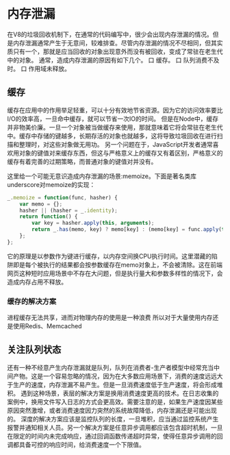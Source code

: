 # 内存泄漏
在V8的垃圾回收机制下，在通常的代码编写中，很少会出现内存泄漏的情况。但是内存泄漏通常产生于无意间，较难排查。尽管内存泄漏的情况不尽相同，但其实质只有一个，那就是应当回收的对象出现意外而没有被回收，变成了常驻在老生代中的对象。
通常，造成内存泄漏的原因有如下几个。
口 缓存。
口 队列消费不及时。
口 作用域未释放。
## 缓存
缓存在应用中的作用举足轻重，可以十分有效地节省资源。因为它的访问效率要比I/O的效率高，一旦命中缓存，就可以节省一次IO的时间。
但是在Node中，缓存并非物美价廉。一旦一个对象被当做缓存来使用，那就意味着它将会常驻在老生代中。缓存中存储的键越多，长期存活的对象也就越多，这将导致垃圾回收在进行扫描和整理时，对这些对象做无用功。
另一个问题在于，JavaScript开发者通常喜欢用对象的键值对来缓存东西，但这与严格意义上的缓存又有着区别，严格意义的缓存有着完善的过期策略，而普通对象的键值对并没有。

这里给一个可能无意识造成内存泄漏的场景:memoize。下面是著名类库underscore对memoize的实现：
```javascript
_.memoize = function(func, hasher) { 
    var memo = {}; 
    hasher || (hasher = _.identity); 
    return function() { 
        var key = hasher.apply(this, arguments); 
        return _.has(memo, key) ? memo[key] : (memo[key] = func.apply(this, arguments)); 
    }; 
};
```
它的原理是以参数作为键进行缓存，以内存空间换CPU执行时间。这里潜藏的陷阱即是每个被执行的结果都会按参数缓存在memo对象上，不会被清除。这在前端网页这种短时应用场景中不存在大问题，但是执行量大和参数多样性的情况下，会造成内存占用不释放。

### 缓存的解决方案
进程缓存无法共享，进而对物理内存的使用是一种浪费
所以对于大量使用内存还是使用Redis、Memcached

## 关注队列状态
还有一种不经意产生内存泄漏就是队列，队列在消费者-生产者模型中经常充当中间产物。这是一个容易忽略的情况，因为在大多数应用场景下，消费的速度远远大于生产的速度，内存泄漏不易产生。但是一旦消费速度低于生产速度，将会形成堆积。
遇到这种场景，表层的解决方案是换用消费速度更高的技术。在日志收集的案例中，换用文件写入日志的方式会更高效。需要注意的是，如果生产速度因某些原因突然激增，或者消费速度因力突然的系统故障降低，内存泄漏还是可能出现的。
深度的解决方案应该是监控队列的长度，一旦堆积，应当通过监控系统产生报警并通知相关人员。另一个解决方案是任意异步调用都应该包含超时机制，一旦在限定的时间内未完成响应，通过回调函数传递超时异常，使得任意异步调用的回调都具备可控的响应时间，给消费速度一个下限值。